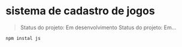 # sistema de cadastro de jogos

> Status do projeto: Em desenvolvimento
> Status do projeto: Em...

```
npm instal js
```
